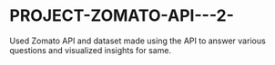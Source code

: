 # PROJECT-ZOMATO-API---2-
Used Zomato API and dataset made using the API to answer various questions and visualized insights for same.

